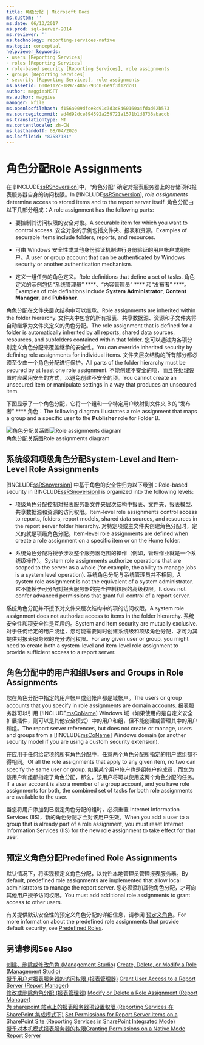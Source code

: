 ```yaml
---
title: 角色分配 | Microsoft Docs
ms.custom: ''
ms.date: 06/13/2017
ms.prod: sql-server-2014
ms.reviewer: ''
ms.technology: reporting-services-native
ms.topic: conceptual
helpviewer_keywords:
- users [Reporting Services]
- roles [Reporting Services]
- role-based security [Reporting Services], role assignments
- groups [Reporting Services]
- security [Reporting Services], role assignments
ms.assetid: 600e112c-1897-48a6-93c0-6e9f3f12dc01
author: maggiesMSFT
ms.author: maggies
manager: kfile
ms.openlocfilehash: f156a009dfce8d91c3d3c8460160a4fdad62b573
ms.sourcegitcommit: ad4d92dce894592a259721a1571b1d8736abacdb
ms.translationtype: MT
ms.contentlocale: zh-CN
ms.lasthandoff: 08/04/2020
ms.locfileid: "87587181"
---
```

# <a name="role-assignments"></a><span data-ttu-id="e5839-102">角色分配</span><span class="sxs-lookup"><span data-stu-id="e5839-102">Role Assignments</span></span>
  <span data-ttu-id="e5839-103">在 [!INCLUDE[ssRSnoversion](../../../includes/ssrsnoversion-md.md)]中，“角色分配”  确定对报表服务器上的存储项和报表服务器自身的访问权限。</span><span class="sxs-lookup"><span data-stu-id="e5839-103">In [!INCLUDE[ssRSnoversion](../../../includes/ssrsnoversion-md.md)], *role assignments* determine access to stored items and to the report server itself.</span></span> <span data-ttu-id="e5839-104">角色分配由以下几部分组成：</span><span class="sxs-lookup"><span data-stu-id="e5839-104">A role assignment has the following parts:</span></span>  
  
-   <span data-ttu-id="e5839-105">要控制其访问权限的安全对象。</span><span class="sxs-lookup"><span data-stu-id="e5839-105">A securable item for which you want to control access.</span></span> <span data-ttu-id="e5839-106">安全对象的示例包括文件夹、报表和资源。</span><span class="sxs-lookup"><span data-stu-id="e5839-106">Examples of securable items include folders, reports, and resources.</span></span>  
  
-   <span data-ttu-id="e5839-107">可由 Windows 安全性或其他身份验证机制进行身份验证的用户帐户或组帐户。</span><span class="sxs-lookup"><span data-stu-id="e5839-107">A user or group account that can be authenticated by Windows security or another authentication mechanism.</span></span>  
  
-   <span data-ttu-id="e5839-108">定义一组任务的角色定义。</span><span class="sxs-lookup"><span data-stu-id="e5839-108">Role definitions that define a set of tasks.</span></span> <span data-ttu-id="e5839-109">角色定义的示例包括“系统管理员” \*\*\*\*、“内容管理员” \*\*\*\* 和“发布者” \*\*\*\*。</span><span class="sxs-lookup"><span data-stu-id="e5839-109">Examples of role definitions include **System Administrator**, **Content Manager**, and **Publisher**.</span></span>  
  
 <span data-ttu-id="e5839-110">角色分配在文件夹层次结构中可以继承。</span><span class="sxs-lookup"><span data-stu-id="e5839-110">Role assignments are inherited within the folder hierarchy.</span></span> <span data-ttu-id="e5839-111">文件夹中包含的所有报表、共享数据源、资源和子文件夹将自动继承为文件夹定义的角色分配。</span><span class="sxs-lookup"><span data-stu-id="e5839-111">The role assignment that is defined for a folder is automatically inherited by all reports, shared data sources, resources, and subfolders contained within that folder.</span></span> <span data-ttu-id="e5839-112">您可以通过为各项分别定义角色分配来覆盖继承的安全性。</span><span class="sxs-lookup"><span data-stu-id="e5839-112">You can override inherited security by defining role assignments for individual items.</span></span> <span data-ttu-id="e5839-113">文件夹层次结构的所有部分都必须至少由一个角色分配进行保护。</span><span class="sxs-lookup"><span data-stu-id="e5839-113">All parts of the folder hierarchy must be secured by at least one role assignment.</span></span> <span data-ttu-id="e5839-114">不能创建不安全的项，而且在处理设置时应采用安全的方式，以避免创建不安全的项。</span><span class="sxs-lookup"><span data-stu-id="e5839-114">You cannot create an unsecured item or manipulate settings in a way that produces an unsecured item.</span></span>  
  
 <span data-ttu-id="e5839-115">下图显示了一个角色分配，它将一个组和一个特定用户映射到文件夹 B 的“发布者” \*\*\*\* 角色：</span><span class="sxs-lookup"><span data-stu-id="e5839-115">The following diagram illustrates a role assignment that maps a group and a specific user to the **Publisher** role for Folder B.</span></span>  
  
 <span data-ttu-id="e5839-116">![角色分配关系图](../media/report-securityarch.gif "角色分配关系图")</span><span class="sxs-lookup"><span data-stu-id="e5839-116">![Role assignments diagram](../media/report-securityarch.gif "Role assignments diagram")</span></span>  
<span data-ttu-id="e5839-117">角色分配关系图</span><span class="sxs-lookup"><span data-stu-id="e5839-117">Role assignments diagram</span></span>  
  
## <a name="system-level-and-item-level-role-assignments"></a><span data-ttu-id="e5839-118">系统级和项级角色分配</span><span class="sxs-lookup"><span data-stu-id="e5839-118">System-Level and Item-Level Role Assignments</span></span>  
 <span data-ttu-id="e5839-119">[!INCLUDE[ssRSnoversion](../../../includes/ssrsnoversion-md.md)] 中基于角色的安全性归为以下级别：</span><span class="sxs-lookup"><span data-stu-id="e5839-119">Role-based security in [!INCLUDE[ssRSnoversion](../../../includes/ssrsnoversion-md.md)] is organized into the following levels:</span></span>  
  
-   <span data-ttu-id="e5839-120">项级角色分配控制对报表服务器文件夹层次结构中报表、文件夹、报表模型、共享数据源和资源的访问权限。</span><span class="sxs-lookup"><span data-stu-id="e5839-120">Item-level role assignments control access to reports, folders, report models, shared data sources, and resources in the report server folder hierarchy.</span></span> <span data-ttu-id="e5839-121">对特定项或主文件夹创建角色分配时，定义的就是项级角色分配。</span><span class="sxs-lookup"><span data-stu-id="e5839-121">Item-level role assignments are defined when create a role assignment on a specific item or on the Home folder.</span></span>  
  
-   <span data-ttu-id="e5839-122">系统角色分配将授予涉及整个服务器范围的操作（例如，管理作业就是一个系统级操作）。</span><span class="sxs-lookup"><span data-stu-id="e5839-122">System role assignments authorize operations that are scoped to the server as a whole (for example, the ability to manage jobs is a system level operation).</span></span> <span data-ttu-id="e5839-123">系统角色分配与系统管理员并不相同。</span><span class="sxs-lookup"><span data-stu-id="e5839-123">A system role assignment is not the equivalent of a system administrator.</span></span> <span data-ttu-id="e5839-124">它不能授予可分配对报表服务器的完全控制权限的高级权限。</span><span class="sxs-lookup"><span data-stu-id="e5839-124">It does not confer advanced permissions that grant full control of a report server.</span></span>  
  
 <span data-ttu-id="e5839-125">系统角色分配并不授予对文件夹层次结构中的项的访问权限。</span><span class="sxs-lookup"><span data-stu-id="e5839-125">A system role assignment does not authorize access to items in the folder hierarchy.</span></span> <span data-ttu-id="e5839-126">系统安全性和项安全性是互斥的。</span><span class="sxs-lookup"><span data-stu-id="e5839-126">System and item security are mutually exclusive.</span></span> <span data-ttu-id="e5839-127">对于任何给定的用户或组，您可能需要同时创建系统级和项级角色分配，才可为其提供对报表服务器的充分访问权限。</span><span class="sxs-lookup"><span data-stu-id="e5839-127">For any given user or group, you might need to create both a system-level and item-level role assignment to provide sufficient access to a report server.</span></span>  
  
## <a name="users-and-groups-in-role-assignments"></a><span data-ttu-id="e5839-128">角色分配中的用户和组</span><span class="sxs-lookup"><span data-stu-id="e5839-128">Users and Groups in Role Assignments</span></span>  
 <span data-ttu-id="e5839-129">您在角色分配中指定的用户帐户或组帐户都是域帐户。</span><span class="sxs-lookup"><span data-stu-id="e5839-129">The users or group accounts that you specify in role assignments are domain accounts.</span></span> <span data-ttu-id="e5839-130">报表服务器可以引用 [!INCLUDE[msCoName](../../includes/msconame-md.md)] Windows 域（如果使用的是自定义安全扩展插件，则可以是其他安全模式）中的用户和组，但不能创建或管理其中的用户和组。</span><span class="sxs-lookup"><span data-stu-id="e5839-130">The report server references, but does not create or manage, users and groups from a [!INCLUDE[msCoName](../../includes/msconame-md.md)] Windows domain (or another security model if you are using a custom security extension).</span></span>  
  
 <span data-ttu-id="e5839-131">在应用于任何给定项的所有角色分配中，任意两个角色分配所指定的用户或组都不得相同。</span><span class="sxs-lookup"><span data-stu-id="e5839-131">Of all the role assignments that apply to any given item, no two can specify the same user or group.</span></span> <span data-ttu-id="e5839-132">如果某个用户帐户也是组帐户的成员，而您为该用户和组都指定了角色分配，那么，该用户将可以使用这两个角色分配的任务。</span><span class="sxs-lookup"><span data-stu-id="e5839-132">If a user account is also a member of a group account, and you have role assignments for both, the combined set of tasks for both role assignments are available to the user.</span></span>  
  
 <span data-ttu-id="e5839-133">当您将用户添加到已指定角色分配的组时，必须重置 Internet Information Services (IIS)，新的角色分配才会对该用户生效。</span><span class="sxs-lookup"><span data-stu-id="e5839-133">When you add a user to a group that is already part of a role assignment, you must reset Internet Information Services (IIS) for the new role assignment to take effect for that user.</span></span>  
  
## <a name="predefined-role-assignments"></a><span data-ttu-id="e5839-134">预定义角色分配</span><span class="sxs-lookup"><span data-stu-id="e5839-134">Predefined Role Assignments</span></span>  
 <span data-ttu-id="e5839-135">默认情况下，将实现预定义角色分配，以允许本地管理员管理报表服务器。</span><span class="sxs-lookup"><span data-stu-id="e5839-135">By default, predefined role assignments are implemented that allow local administrators to manage the report server.</span></span> <span data-ttu-id="e5839-136">您必须添加其他角色分配，才可向其他用户授予访问权限。</span><span class="sxs-lookup"><span data-stu-id="e5839-136">You must add additional role assignments to grant access to other users.</span></span>  
  
 <span data-ttu-id="e5839-137">有关提供默认安全性的预定义角色分配的详细信息，请参阅 [预定义角色](role-definitions-predefined-roles.md)。</span><span class="sxs-lookup"><span data-stu-id="e5839-137">For more information about the predefined role assignments that provide default security, see [Predefined Roles](role-definitions-predefined-roles.md).</span></span>  
  
## <a name="see-also"></a><span data-ttu-id="e5839-138">另请参阅</span><span class="sxs-lookup"><span data-stu-id="e5839-138">See Also</span></span>  
 <span data-ttu-id="e5839-139">[创建、删除或修改角色 &#40;Management Studio&#41;](role-definitions-create-delete-or-modify.md) </span><span class="sxs-lookup"><span data-stu-id="e5839-139">[Create, Delete, or Modify a Role &#40;Management Studio&#41;](role-definitions-create-delete-or-modify.md) </span></span>  
 <span data-ttu-id="e5839-140">[授予用户对报表服务器的访问权限 &#40;报表管理器&#41;](grant-user-access-to-a-report-server.md) </span><span class="sxs-lookup"><span data-stu-id="e5839-140">[Grant User Access to a Report Server &#40;Report Manager&#41;](grant-user-access-to-a-report-server.md) </span></span>  
 <span data-ttu-id="e5839-141">[修改或删除角色分配 &#40;报表管理器&#41;](role-assignments-modify-or-delete.md) </span><span class="sxs-lookup"><span data-stu-id="e5839-141">[Modify or Delete a Role Assignment &#40;Report Manager&#41;](role-assignments-modify-or-delete.md) </span></span>  
 <span data-ttu-id="e5839-142">[为 sharepoint 站点上的报表服务器项设置权限 &#40;Reporting Services 在 SharePoint 集成模式下&#41;](set-permissions-for-report-server-items-on-a-sharepoint-site.md) </span><span class="sxs-lookup"><span data-stu-id="e5839-142">[Set Permissions for Report Server Items on a SharePoint Site &#40;Reporting Services in SharePoint Integrated Mode&#41;](set-permissions-for-report-server-items-on-a-sharepoint-site.md) </span></span>  
 [<span data-ttu-id="e5839-143">授予对本机模式报表服务器的权限</span><span class="sxs-lookup"><span data-stu-id="e5839-143">Granting Permissions on a Native Mode Report Server</span></span>](granting-permissions-on-a-native-mode-report-server.md)  
  
  

